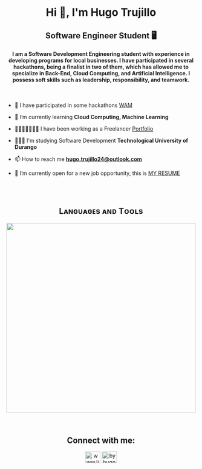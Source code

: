<h1 align="center">Hi 👋, I'm Hugo Trujillo</h1>
<h2 align="center">Software Engineer Student 🖥️</h2>
<h4 align="center">I am a Software Development Engineering student with experience in developing programs for local businesses. I have participated in several hackathons, being a finalist in two of them, which has allowed me to specialize in Back-End, Cloud Computing, and Artificial Intelligence. I possess soft skills such as leadership, responsibility, and teamwork.</h4>

<br>

- 👾 I have participated in some hackathons [WAM](https://devpost.com/Hugo510)

- 🌱 I’m currently learning **Cloud Computing, Machine Learning**

- 👩🏻‍💻📓✍🏻💡 I have been working as a Freelancer [Portfolio](https://hugotrujillo.software)

- 👩🏻‍💻 I'm studying Software Development **Technological University of Durango**

- 📫 How to reach me **hugo.trujillo24@outlook.com**

- 📄 I’m currently open for a new job opportunity, this is [MY RESUME](https://drive.google.com/file/d/1iGsqtFHr5pSD8RNfgfZg2bo9PcvtHaBd/view?usp=sharing)

<br>
<br>

<h2 align="center">Lᴀɴɢᴜᴀɢᴇs ᴀɴᴅ Tᴏᴏʟs</h2>

<p align="center">
<img width="500px"  src="https://skillicons.dev/icons?i=py,js,aws,bash,cpp,docker,git,github,heroku,linux,mongodb,mysql,nestjs,npm,rabbitmq,tensorflow,ts,express,firebase,react,pytorch&perline=7&theme=light"  />
</p>

<br>
<h2 align="center">Connect with me:</h3>
<p align="center">
<a href="www.linkedin.com/in/victor-perez-trujillo-937016291" target="blank"><img align="center" src="https://raw.githubusercontent.com/rahuldkjain/github-profile-readme-generator/master/src/images/icons/Social/linked-in-alt.svg" alt="www.linkedin.com/in/victor-perez-trujillo-937016291" height="30" width="40" /></a>
<a href="https://www.instagram.com/byhugoi/" target="blank"><img align="center" src="https://raw.githubusercontent.com/rahuldkjain/github-profile-readme-generator/master/src/images/icons/Social/instagram.svg" alt="byhugoi" height="30" width="40" /></a>
</p>
